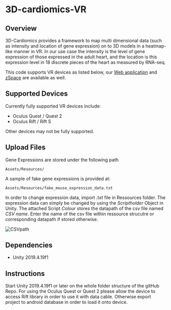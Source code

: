 # 3D-cardiomics-VR

## Overview

3D-Cardiomics provides a framework to map multi dimensional data (such as intensity and location of gene expression) on to 3D models in a heatmap-like manner in VR. In our use case the intensity is the level of gene expression of those expressed in the adult heart, and the location is this expression level in 18 discrete pieces of the heart as measured by RNA-seq.

This code supports VR devices as listed below, our [Web applicatipn](https://github.com/Ramialison-Lab/3DCardiomics) and [zSpace](https://github.com/Ramialison-Lab/3DCardiomicsVRzSpace) are available as well.

## Supported Devices

Currently fully supported VR devices include:

* Oculus Quest / Quest 2
* Oculus Rift / Rift S

Other devices may not be fully supported.


## Upload Files

Gene Expressions are stored under the following path

```
Assets/Resources/
```

A sample of fake gene expressions is provided at:

```
Assets/Resources/fake_mouse_expression_data.txt
```

In order to change expression data, import *.txt* file in Ressources folder. The expression data can simply be changed by using the *Scriptholder* Object in Unity. The attached Script *Colour* stores the datapath of the csv file named *CSV name*. Enter the name of the csv file within ressource strucutre or corresponding datapath if stored otherwise.

![CSVpath](https://user-images.githubusercontent.com/79250095/126587353-91838b1c-c559-4013-af3b-3e2313960c66.PNG)

## Dependencies 

* Unity 2019.4.19f1 

## Instructions
Start Unity 2019.4.19f1 or later on the whole folder structure of the gitHub Repo. For using the Oculus Quest or Quest 2 please allow the device to access Rift library in order to use it with data cable. Otherwise export project to android database in order to load it onto device. 


